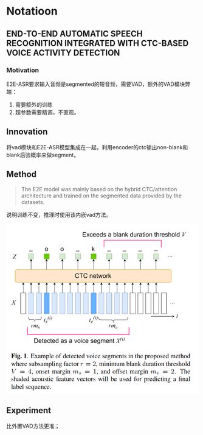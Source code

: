 # Notatioon

## END-TO-END AUTOMATIC SPEECH RECOGNITION INTEGRATED WITH CTC-BASED VOICE ACTIVITY DETECTION
### Motivation

E2E-ASR要求输入音频是segmented的短音频，需要VAD，额外的VAD模块弊端：

1. 需要额外的训练
2. 超参数需要精调，不直观。

## Innovation

将vad模块和E2E-ASR模型集成在一起，利用encoder的ctc输出non-blank和blank后验概率来做segment。

## Method

> The E2E model was mainly based on the hybrid CTC/attention architecture and trained on the segmented data provided by the datasets.

说明训练不变，推理时使用该内嵌vad方法。

<img src="https://raw.githubusercontent.com/nuaalixu/picBed/master/imgimage-20210709120044722.png" alt="image-20210709120044722" style="zoom:80%;" />

## Experiment

比外置VAD方法更准；

